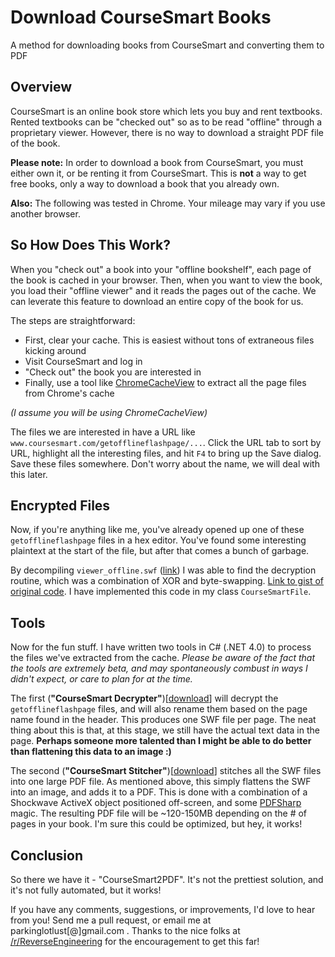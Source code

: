 Download CourseSmart Books
==========================

A method for downloading books from CourseSmart and converting them to PDF

Overview
--------
CourseSmart is an online book store which lets you buy and rent textbooks. Rented textbooks can be "checked out" so as to be read "offline" through a proprietary viewer. However, there is no way to download a straight PDF file of the book. 

__Please note:__ In order to download a book from CourseSmart, you must either own it, or be renting it from CourseSmart. This is __not__ a way to get free books, only a way to download a book that you already own.

__Also:__ The following was tested in Chrome. Your mileage may vary if you use another browser.

So How Does This Work?
----------------------
When you "check out" a book into your "offline bookshelf", each page of the book is cached in your browser. Then, when you want to view the book, you load their "offline viewer" and it reads the pages out of the cache. We can leverate this feature to download an entire copy of the book for us.

The steps are straightforward:
- First, clear your cache. This is easiest without tons of extraneous files kicking around
- Visit CourseSmart and log in
- "Check out" the book you are interested in
- Finally, use a tool like [ChromeCacheView](http://www.nirsoft.net/utils/chrome_cache_view.html) to extract all the page files from Chrome's cache

*(I assume you will be using ChromeCacheView)*

The files we are interested in have a URL like `www.coursesmart.com/getofflineflashpage/...`. Click the URL tab to sort by URL, highlight all the interesting files, and hit `F4` to bring up the Save dialog. Save these files somewhere. Don't worry about the name, we will deal with this later.

Encrypted Files
---------------
Now, if you're anything like me, you've already opened up one of these `getofflineflashpage` files in a hex editor. You've found some interesting plaintext at the start of the file, but after that comes a bunch of garbage. 

By decompiling `viewer_offline.swf` ([link](http://www.coursesmart.com/viewer_offline.swf)) I was able to find the decryption routine, which was a combination of XOR and byte-swapping. [Link to gist of original code](https://gist.github.com/SpikedCola/e06fca41419df2725007). I have implemented this code in my class `CourseSmartFile`.

Tools
-----
Now for the fun stuff. I have written two tools in C# (.NET 4.0) to process the files we've extracted from the cache. *Please be aware of the fact that the tools are extremely beta, and may spontaneously combust in ways I didn't expect, or care to plan for at the time.*

The first (__"CourseSmart Decrypter"__)[[download](binaries/CourseSmartDecrypter.zip)] will decrypt the `getofflineflashpage` files, and will also rename them based on the page name found in the header. This produces one SWF file per page. The neat thing about this is that, at this stage, we still have the actual text data in the page. __Perhaps someone more talented than I might be able to do better than flattening this data to an image :)__

The second (__"CourseSmart Stitcher"__)[[download](binaries/CourseSmartStitcher.zip)] stitches all the SWF files into one large PDF file. As mentioned above, this simply flattens the SWF into an image, and adds it to a PDF. This is done with a combination of a Shockwave ActiveX object positioned off-screen, and some [PDFSharp](www.pdfsharp.com/PDFsharp/) magic. The resulting PDF file will be ~120-150MB depending on the # of pages in your book. I'm sure this could be optimized, but hey, it works!

Conclusion
----------
So there we have it - "CourseSmart2PDF". It's not the prettiest solution, and it's not fully automated, but it works! 

If you have any comments, suggestions, or improvements, I'd love to hear from you! Send me a pull request, or email me at parkinglotlust[@]gmail.com . Thanks to the nice folks at [/r/ReverseEngineering](www.reddit.com/r/reverseengineering) for the encouragement to get this far!
